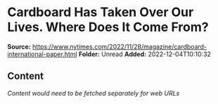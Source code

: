 # Cardboard Has Taken Over Our Lives. Where Does It Come From?

**Source:** https://www.nytimes.com/2022/11/28/magazine/cardboard-international-paper.html
**Folder:** Unread
**Added:** 2022-12-04T10:10:32




## Content
*Content would need to be fetched separately for web URLs*
